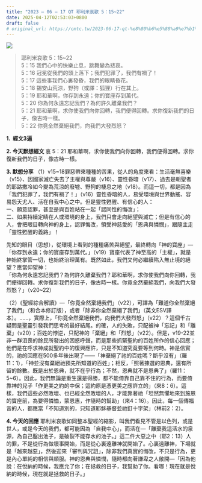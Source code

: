 ```yaml
---
title: "2023 – 06 – 17 QT 耶利米哀歌 5：15~22"
date: 2025-04-12T02:53:03+0800
draft: false
# original_url: https://cmtc.tw/2023-06-17-qt-%e8%80%b6%e5%88%a9%e7%b1%b3%e5%93%80%e6%ad%8c-5%ef%bc%9a1522
---
```


![](/images/qt.jpg)
> 耶利米哀歌 5：15\~22  
> 5：15 我們心中的快樂止息，跳舞變為悲哀。  
> 5：16 冠冕從我們的頭上落下；我們犯罪了，我們有禍了！  
> 5：17 這些事我們心裏發昏，我們的眼睛昏花。  
> 5：18 錫安山荒涼，野狗（或譯：狐狸）行在其上。  
> 5：19 耶和華啊，你存到永遠；你的寶座存到萬代。  
> 5：20 你為何永遠忘記我們？為何許久離棄我們？  
> 5：21 耶和華啊，求你使我們向你回轉，我們便得回轉。求你復新我們的日子，像古時一樣。  
> 5：22 你竟全然棄絕我們，向我們大發烈怒？

**1.  經文3遍**

**2. 今天默想經文**
哀 5：21 耶和華啊，求你使我們向你回轉，我們便得回轉。求你復新我們的日子，像古時一樣。

**3. 默想分享**
（1）v15\~18罪惡帶來種種的苦果，從人的角度來看：生活毫無喜樂（v15）、因國家滅亡失去了主權與尊嚴（v16）、靈性昏暗（v17）、過去是朝聖者的耶路撒冷如今變為荒涼的廢墟、野狗的棲息之地（v18）。而這一切，都是因為「我們犯罪了，我們有禍了！」（v16）靈性昏暗的人，易受環境與世界動搖、容易怨天尤人、活在自我中心之中。但是靈性甦醒、有信心的人：  
一、願意認罪，甚至是與百姓站在一起「認同性的悔改」；  
二、如果持續定睛在人或環境的身上，我們只會走向絕望與滅亡；但是有信心的人，會把眼目轉向神的身上，認罪悔改，領受神慈愛的「恩典與憐憫」，跟隨主走「靈性甦醒的義路」！

先知的眼目（思想），從環境上看到的種種痛苦與絕望，最終轉向「神的寶座」—「你存到永遠；你的寶座存到萬代。」（v19）寶座代表了神至高的「主權」，就是神始終掌管一切，也始終治理萬有。既然如此，我們又何必繼續陷入無止境的絕望？應當仰望神：  
「你為何永遠忘記我們？為何許久離棄我們？耶和華啊，求你使我們向你回轉，我們便得回轉。求你復新我們的日子，像古時一樣。你竟全然棄絕我們，向我們大發烈怒？」（v20\~22）

（2）《聖經綜合解讀》—「你竟全然棄絕我們」（v22），可譯為「難道你全然棄絕了我們」（和合本修訂版），或者「除非你全然棄絕了我們」（英文ESV譯本）。……，實際上，「你竟全然棄絕我們，向我們大發烈怒」（v22）？這個千古疑問是聖靈引發我們思考的最好結尾。的確，人的失敗，只配被神「忘記」和「離棄」（v20）；百姓的悖逆，只配神的「棄絕」和「烈怒」（v22）。但是，v19-22並非一群沮喪的餘民所發出的困惑呼聲，而是那些抓緊聖約的百姓所作的信心回應；他們是在呼求神成就聖約中的復興應許，只是不知道究竟要等到何時。神是信實的，祂的回應在500多年後出現了——「神棄絕了祂的百姓嗎？斷乎沒有」（羅11：1），「神並沒有棄絕祂預先所知道的百姓」；相反，「照著揀選的恩典，還有所留的餘數。既是出於恩典，就不在乎行為；不然，恩典就不是恩典了」（羅11：5\~6）。因此，我們無論是重生還是得勝，都不能倚靠自己靠不住的行為，而要倚靠神的兒子「作更美之約的中保；這約原是憑更美之應許立的」（來8：6）。這樣，我們這些必然敗壞、也已經全然敗壞的人，才能靠著祂「坦然無懼地來到施恩的寶座前，為要得憐恤，蒙恩惠，作隨時的幫助」（來4：16）。因此，每一個傳福音的人，都應當「不知道別的，只知道耶穌基督並祂釘十字架」（林前2：2）。

**4. 今天的回應**
耶利米哀歌如同整本聖經的縮影，叫我們看見不管是以色列，或是世人，或是今天的我們，都可能因為「自我中心」，而活在—「離棄我這活水的泉源，為自己鑿出池子，是破裂不能存水的池子。」這二件大惡之中（耶2：13）人的罪，不是從行為做壞事開始，而是從心裏遠離神就開始了。心裏遠離神，下場就是「越來越惡」，然後迎來「審判與咒詛」，除非我們真實的悔改，不只是行為，更是內心單純的相信與順服。神的恩典與憐憫，隨時都向著謙卑之人敞開—「因為他說：在悅納的時候，我應允了你；在拯救的日子，我幫助了你。看哪！現在就是悅納的時候，現在就是拯救的日子。」
